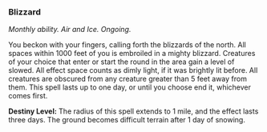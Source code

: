 ### Blizzard

_Monthly ability. Air and Ice. Ongoing._

You beckon with your fingers, calling forth the blizzards of the north. All spaces within 1000 feet of you is embroiled in a mighty blizzard. Creatures of your choice that enter or start the round in the area gain a level of slowed. All effect space counts as dimly light, if it was brightly lit before. All creatures are obscured from any creature greater than 5 feet away from them. This spell lasts up to one day, or until you choose end it, whichever comes first.

**Destiny Level:**
The radius of this spell extends to 1 mile, and the effect lasts three days. The ground becomes difficult terrain after 1 day of snowing.
